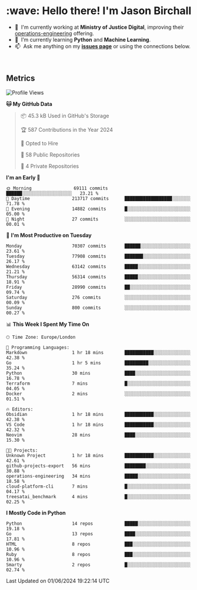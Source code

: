 <h1 align="left" id="jason-title">:wave: Hello there! I'm Jason Birchall</h1>

- :office: &nbsp;I'm currently working at **Ministry of Justice Digital**, improving their [operations-engineering](https://github.com/ministryofjustice/operations-engineering) offering.
- :seedling: &nbsp;I’m currently learning **Python** and **Machine Learning**.
- :mailbox: &nbsp;Ask me anything on my **[issues page]** or using the connections below.


<br>


<h2>Metrics</h2>

<!--START_SECTION:waka-->
![Profile Views](http://img.shields.io/badge/Profile%20Views-0-blue)

**🐱 My GitHub Data** 

> 📦 45.3 kB Used in GitHub's Storage 
 > 
> 🏆 587 Contributions in the Year 2024
 > 
> 💼 Opted to Hire
 > 
> 📜 58 Public Repositories 
 > 
> 🔑 4 Private Repositories 
 > 
**I'm an Early 🐤** 

```text
🌞 Morning                69111 commits       ██████░░░░░░░░░░░░░░░░░░░   23.21 % 
🌆 Daytime                213717 commits      ██████████████████░░░░░░░   71.78 % 
🌃 Evening                14882 commits       █░░░░░░░░░░░░░░░░░░░░░░░░   05.00 % 
🌙 Night                  27 commits          ░░░░░░░░░░░░░░░░░░░░░░░░░   00.01 % 
```
📅 **I'm Most Productive on Tuesday** 

```text
Monday                   70307 commits       ██████░░░░░░░░░░░░░░░░░░░   23.61 % 
Tuesday                  77908 commits       ███████░░░░░░░░░░░░░░░░░░   26.17 % 
Wednesday                63142 commits       █████░░░░░░░░░░░░░░░░░░░░   21.21 % 
Thursday                 56314 commits       █████░░░░░░░░░░░░░░░░░░░░   18.91 % 
Friday                   28990 commits       ██░░░░░░░░░░░░░░░░░░░░░░░   09.74 % 
Saturday                 276 commits         ░░░░░░░░░░░░░░░░░░░░░░░░░   00.09 % 
Sunday                   800 commits         ░░░░░░░░░░░░░░░░░░░░░░░░░   00.27 % 
```


📊 **This Week I Spent My Time On** 

```text
🕑︎ Time Zone: Europe/London

💬 Programming Languages: 
Markdown                 1 hr 18 mins        ███████████░░░░░░░░░░░░░░   42.38 % 
Go                       1 hr 5 mins         █████████░░░░░░░░░░░░░░░░   35.24 % 
Python                   30 mins             ████░░░░░░░░░░░░░░░░░░░░░   16.78 % 
Terraform                7 mins              █░░░░░░░░░░░░░░░░░░░░░░░░   04.05 % 
Docker                   2 mins              ░░░░░░░░░░░░░░░░░░░░░░░░░   01.51 % 

🔥 Editors: 
Obsidian                 1 hr 18 mins        ███████████░░░░░░░░░░░░░░   42.38 % 
VS Code                  1 hr 18 mins        ███████████░░░░░░░░░░░░░░   42.32 % 
Neovim                   28 mins             ████░░░░░░░░░░░░░░░░░░░░░   15.30 % 

🐱‍💻 Projects: 
Unknown Project          1 hr 18 mins        ███████████░░░░░░░░░░░░░░   42.61 % 
github-projects-export   56 mins             ████████░░░░░░░░░░░░░░░░░   30.88 % 
operations-engineering   34 mins             █████░░░░░░░░░░░░░░░░░░░░   18.58 % 
cloud-platform-cli       7 mins              █░░░░░░░░░░░░░░░░░░░░░░░░   04.17 % 
treesatai_benchmark      4 mins              █░░░░░░░░░░░░░░░░░░░░░░░░   02.25 % 
```

**I Mostly Code in Python** 

```text
Python                   14 repos            █████░░░░░░░░░░░░░░░░░░░░   19.18 % 
Go                       13 repos            ████░░░░░░░░░░░░░░░░░░░░░   17.81 % 
HTML                     8 repos             ███░░░░░░░░░░░░░░░░░░░░░░   10.96 % 
Ruby                     8 repos             ███░░░░░░░░░░░░░░░░░░░░░░   10.96 % 
Smarty                   2 repos             █░░░░░░░░░░░░░░░░░░░░░░░░   02.74 % 
```




 Last Updated on 01/06/2024 19:22:14 UTC
<!--END_SECTION:waka-->

<!-- links -->

[issues page]: https://github.com/jasonBirchall/jasonBirchall/issues "jasonBirchall/issues"
